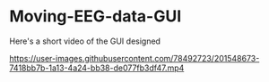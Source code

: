 # Moving-EEG-data-GUI

Here's a short video of the GUI designed

https://user-images.githubusercontent.com/78492723/201548673-7418bb7b-1a13-4a24-bb38-de077fb3df47.mp4
